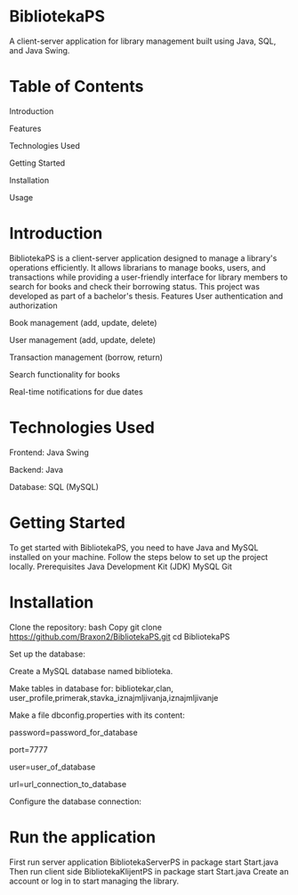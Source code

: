 # BibliotekaPS
A client-server application for library management built using Java, SQL, and Java Swing.
# Table of Contents
Introduction

Features

Technologies Used

Getting Started

Installation

Usage


# Introduction
BibliotekaPS is a client-server application designed to manage a library's operations efficiently. It allows librarians to manage books, users, and transactions while providing a user-friendly interface for library members to search for books and check their borrowing status. This project was developed as part of a bachelor's thesis.
Features
User authentication and authorization

Book management (add, update, delete)

User management (add, update, delete)

Transaction management (borrow, return)

Search functionality for books

Real-time notifications for due dates


# Technologies Used
Frontend: Java Swing

Backend: Java

Database: SQL (MySQL)

# Getting Started
To get started with BibliotekaPS, you need to have Java and MySQL installed on your machine. Follow the steps below to set up the project locally.
Prerequisites
Java Development Kit (JDK)
MySQL
Git

# Installation
Clone the repository:
bash
Copy
git clone https://github.com/Braxon2/BibliotekaPS.git
cd BibliotekaPS

Set up the database:

Create a MySQL database named biblioteka.

Make tables in database for: bibliotekar,clan, user_profile,primerak,stavka_iznajmljivanja,iznajmljivanje

Make a file dbconfig.properties with its content:

password=password_for_database

port=7777

user=user_of_database

url=url_connection_to_database

Configure the database connection:


# Run the application
First run server application BibliotekaServerPS in package start  Start.java
Then run client side BibliotekaKlijentPS in package start Start.java
Create an account or log in to start managing the library.
